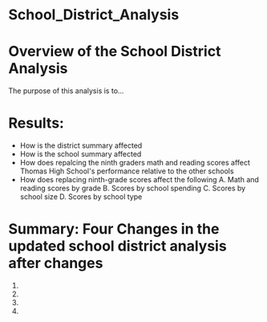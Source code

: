# School_District_Analysis
# Overview of the School District Analysis
The purpose of this analysis is to...

# Results:
- How is the district summary affected
- How is the school summary affected
- How does repalcing the ninth graders math and reading scores affect Thomas High School's performance relative to the other schools
- How does replacing ninth-grade scores affect the following
  A. Math and reading scores by grade
  B. Scores by school spending
  C. Scores by school size
  D. Scores by school type

# Summary: Four Changes in the updated school district analysis after changes
1.
2.
3.
4.
